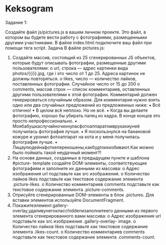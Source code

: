 # Keksogram

Задание 1:

Создайте файл js/pictures.js в вашем личном проекте. Это файл, в котором вы будете вести работу с фотографиями, размещенными другими участниками.
В файле index.html подключите ваш файл при помощи тега script.
Задача
В файле pictures.js:
1. Создайте массив, состоящий из 25 сгенерированных JS объектов, которые будут описывать фотографии, размещенные другими пользователями:
o url, строка — адрес картинки вида photos/{{i}}.jpg, где i это число от 1 до 25. Адреса картинок не должны повторяться.
o likes, число — количество лайков, поставленных фотографии. Случайное число от 15 до 200
o comments, массив строк — список комментариев, оставленных другими пользователями к этой фотографии. Комментарий должен генерироваться случайным образом. Для комментария нужно взять одно или два случайных предложений из предложенных ниже:
▪ Всё отлично!
▪ В целом всё неплохо. Но не всё.
▪ Когда вы делаете фотографию, хорошо бы убирать палец из
кадра. В конце концов это просто непрофессионально.
▪ Моябабушкаслучайночихнуласфотоаппаратомврукахиунеё
получилась фотография лучше.
▪ Я поскользнулся на банановой кожуре и уронил фотоаппарат на
кота и у меня получилась фотография лучше.
▪ Лицаулюдейнафоткеперекошены,какбудтоихизбивают.Как
можно было поймать такой неудачный момент?!
2. На основе данных, созданных в предыдущем пункте и шаблона #picture- template создайте DOM-элементы, соответствующие фотографиям и заполните их данными из массива:
o Адрес изображения url подставьте как src изображения.
o Количество лайков likes подставьте как текстовое содержание
элемента .picture-likes.
o Количество комментариев comments подставьте как текстовое содержание элемента .picture-comments.
3. Отрисуйте сгенерированные DOM-элементы в блок .pictures. Для вставки элементов используйте DocumentFragment.
4. Покажитеэлемент.gallery-overlay,удаливунегоклассhiddenизаполнитеего данными из первого элемента сгенерированного вами массива:
o Адрес изображения url подставьте как src изображения .gallery-overlay- image.
o Количество лайков likes подставьте как текстовое содержание элемента .likes-count.
o Количество комментариев comments подставьте как текстовое содержание элемента .comments-count.


